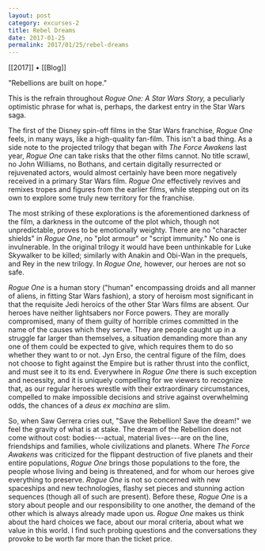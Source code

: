 ```yaml
---
layout: post
category: excurses-2
title: Rebel Dreams
date: 2017-01-25
permalink: 2017/01/25/rebel-dreams
---
```


[[2017]] • [[Blog]]

"Rebellions are built on hope."

This is the refrain throughout *Rogue One: A Star Wars Story,* a peculiarly optimistic phrase for what is, perhaps, the darkest entry in the Star Wars saga.

The first of the Disney spin-off films in the Star Wars franchise, *Rogue One* feels, in many ways, like a high-quality fan-film. This isn't a bad thing. As a side note to the projected trilogy that began with *The Force Awakens* last year, *Rogue One* can take risks that the other films cannot. No title scrawl, no John Williams, no Bothans, and certain digitally resurrected or rejuvenated actors, would almost certainly have been more negatively received in a primary Star Wars film. *Rogue One* effectively revives and remixes tropes and figures from the earlier films, while stepping out on its own to explore some truly new territory for the franchise.

The most striking of these explorations is the aforementioned darkness of the film, a darkness in the outcome of the plot which, though not unpredictable, proves to be emotionally weighty. There are no "character shields" in *Rogue One*, no "plot armour" or "script immunity." No one is invulnerable. In the original trilogy it would have been unthinkable for Luke Skywalker to be killed; similarly with Anakin and Obi-Wan in the prequels, and Rey in the new trilogy. In *Rogue One,* however, our heroes are not so safe.

*Rogue One* is a human story ("human" encompassing droids and all manner of aliens, in fitting Star Wars fashion), a story of heroism most significant in that the requisite Jedi heroics of the other Star Wars films are absent. Our heroes have neither lightsabers nor Force powers. They are morally compromised, many of them guilty of horrible crimes committed in the name of the causes which they serve. They are people caught up in a struggle far larger than themselves, a situation demanding more than any one of them could be expected to give, which requires them to do so whether they want to or not. Jyn Erso, the central figure of the film, does not choose to fight against the Empire but is rather thrust into the conflict, and must see it to its end. Everywhere in *Rogue One* there is such exception and necessity, and it is uniquely compelling for we viewers to recognize that, as our regular heroes wrestle with their extraordinary circumstances, compelled to make impossible decisions and strive against overwhelming odds, the chances of a *deus ex machina* are slim.

So, when Saw Gerrera cries out, "Save the Rebellion! Save the dream!" we feel the gravity of what is at stake. The dream of the Rebellion does not come without cost: bodies---actual, material lives---are on the line, friendships and families, whole civilizations and planets. Where *The Force Awakens* was criticized for the flippant destruction of five planets and their entire populations, *Rogue One* brings those populations to the fore, the people whose living and being is threatened, and for whom our heroes give everything to preserve. *Rogue One* is not so concerned with new spaceships and new technologies, flashy set pieces and stunning action sequences (though all of such are present). Before these, *Rogue One* is a story about people and our responsibility to one another, the demand of the other which is always already made upon us. *Rogue One* makes us think about the hard choices we face, about our moral criteria, about what we value in this world. I find such probing questions and the conversations they provoke to be worth far more than the ticket price.
